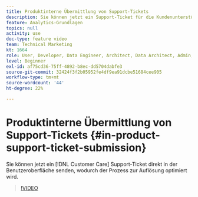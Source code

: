 ```yaml
---
title: Produktinterne Übermittlung von Support-Tickets
description: Sie können jetzt ein Support-Ticket für die Kundenunterstützung direkt über die Benutzeroberfläche senden, wodurch der Prozess zur Lösung optimiert wird.
feature: Analytics-Grundlagen
topics: null
activity: use
doc-type: feature video
team: Technical Marketing
kt: 1664
role: User, Developer, Data Engineer, Architect, Data Architect, Admin, Leader
level: Beginner
exl-id: af75cd36-75ff-4892-b8ec-dd5704dabfe3
source-git-commit: 32424f3f2b05952fe4df9ea91dcbe51684cee905
workflow-type: tm+mt
source-wordcount: '44'
ht-degree: 22%

---
```


# Produktinterne Übermittlung von Support-Tickets {#in-product-support-ticket-submission}

Sie können jetzt ein [!DNL Customer Care] Support-Ticket direkt in der Benutzeroberfläche senden, wodurch der Prozess zur Auflösung optimiert wird.

>[!VIDEO](https://video.tv.adobe.com/v/23133/?quality=12)
